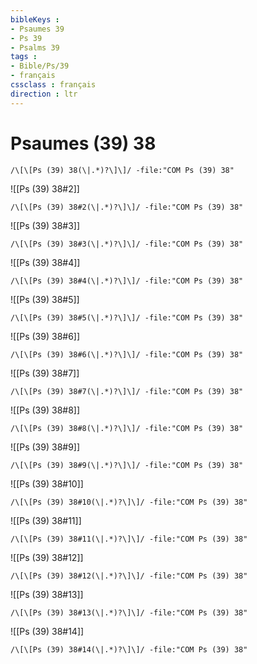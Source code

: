 ```yaml
---
bibleKeys : 
- Psaumes 39
- Ps 39
- Psalms 39
tags : 
- Bible/Ps/39
- français
cssclass : français
direction : ltr
---
```


# Psaumes (39) 38

```query
/\[\[Ps (39) 38(\|.*)?\]\]/ -file:"COM Ps (39) 38"
```



![[Ps (39) 38#2]]

```query
/\[\[Ps (39) 38#2(\|.*)?\]\]/ -file:"COM Ps (39) 38"
```

![[Ps (39) 38#3]]

```query
/\[\[Ps (39) 38#3(\|.*)?\]\]/ -file:"COM Ps (39) 38"
```

![[Ps (39) 38#4]]

```query
/\[\[Ps (39) 38#4(\|.*)?\]\]/ -file:"COM Ps (39) 38"
```

![[Ps (39) 38#5]]

```query
/\[\[Ps (39) 38#5(\|.*)?\]\]/ -file:"COM Ps (39) 38"
```

![[Ps (39) 38#6]]

```query
/\[\[Ps (39) 38#6(\|.*)?\]\]/ -file:"COM Ps (39) 38"
```

![[Ps (39) 38#7]]

```query
/\[\[Ps (39) 38#7(\|.*)?\]\]/ -file:"COM Ps (39) 38"
```

![[Ps (39) 38#8]]

```query
/\[\[Ps (39) 38#8(\|.*)?\]\]/ -file:"COM Ps (39) 38"
```

![[Ps (39) 38#9]]

```query
/\[\[Ps (39) 38#9(\|.*)?\]\]/ -file:"COM Ps (39) 38"
```

![[Ps (39) 38#10]]

```query
/\[\[Ps (39) 38#10(\|.*)?\]\]/ -file:"COM Ps (39) 38"
```

![[Ps (39) 38#11]]

```query
/\[\[Ps (39) 38#11(\|.*)?\]\]/ -file:"COM Ps (39) 38"
```

![[Ps (39) 38#12]]

```query
/\[\[Ps (39) 38#12(\|.*)?\]\]/ -file:"COM Ps (39) 38"
```

![[Ps (39) 38#13]]

```query
/\[\[Ps (39) 38#13(\|.*)?\]\]/ -file:"COM Ps (39) 38"
```

![[Ps (39) 38#14]]

```query
/\[\[Ps (39) 38#14(\|.*)?\]\]/ -file:"COM Ps (39) 38"
```

